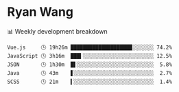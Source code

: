# Ryan Wang

 <!-- waka-box start -->
📊 Weekly development breakdown
```text
Vue.js     🕓 19h26m ████████████████████░░░░░░░ 74.2%
JavaScript 🕓 3h16m  ███▍░░░░░░░░░░░░░░░░░░░░░░░ 12.5%
JSON       🕓 1h30m  █▌░░░░░░░░░░░░░░░░░░░░░░░░░  5.8%
Java       🕓 43m    ▋░░░░░░░░░░░░░░░░░░░░░░░░░░  2.7%
SCSS       🕓 21m    ▍░░░░░░░░░░░░░░░░░░░░░░░░░░  1.4%
```
<!-- Powered by https://github.com/YouEclipse/waka-box-go . -->
<!-- waka-box end -->